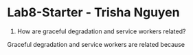 # Lab8-Starter - Trisha Nguyen
1. How are graceful degradation and service workers related?

Graceful degradation and service workers are related because